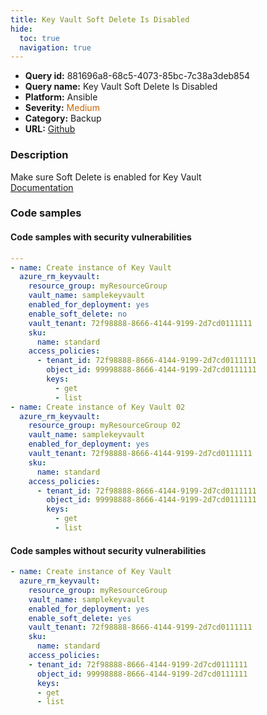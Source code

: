 ```yaml
---
title: Key Vault Soft Delete Is Disabled
hide:
  toc: true
  navigation: true
---
```


<style>
  .highlight .hll {
    background-color: #ff171742;
  }
  .md-content {
    max-width: 1100px;
    margin: 0 auto;
  }
</style>

-   **Query id:** 881696a8-68c5-4073-85bc-7c38a3deb854
-   **Query name:** Key Vault Soft Delete Is Disabled
-   **Platform:** Ansible
-   **Severity:** <span style="color:#C60">Medium</span>
-   **Category:** Backup
-   **URL:** [Github](https://github.com/Checkmarx/kics/tree/master/assets/queries/ansible/azure/key_vault_soft_delete_is_disabled)

### Description
Make sure Soft Delete is enabled for Key Vault<br>
[Documentation](https://docs.ansible.com/ansible/latest/collections/azure/azcollection/azure_rm_keyvault_module.html#parameter-enable_soft_delete)

### Code samples
#### Code samples with security vulnerabilities
```yaml title="Postitive test num. 1 - yaml file" hl_lines="18 7"
---
- name: Create instance of Key Vault
  azure_rm_keyvault:
    resource_group: myResourceGroup
    vault_name: samplekeyvault
    enabled_for_deployment: yes
    enable_soft_delete: no
    vault_tenant: 72f98888-8666-4144-9199-2d7cd0111111
    sku:
      name: standard
    access_policies:
      - tenant_id: 72f98888-8666-4144-9199-2d7cd0111111
        object_id: 99998888-8666-4144-9199-2d7cd0111111
        keys:
          - get
          - list
- name: Create instance of Key Vault 02
  azure_rm_keyvault:
    resource_group: myResourceGroup 02
    vault_name: samplekeyvault
    enabled_for_deployment: yes
    vault_tenant: 72f98888-8666-4144-9199-2d7cd0111111
    sku:
      name: standard
    access_policies:
      - tenant_id: 72f98888-8666-4144-9199-2d7cd0111111
        object_id: 99998888-8666-4144-9199-2d7cd0111111
        keys:
          - get
          - list

```


#### Code samples without security vulnerabilities
```yaml title="Negative test num. 1 - yaml file"
- name: Create instance of Key Vault
  azure_rm_keyvault:
    resource_group: myResourceGroup
    vault_name: samplekeyvault
    enabled_for_deployment: yes
    enable_soft_delete: yes
    vault_tenant: 72f98888-8666-4144-9199-2d7cd0111111
    sku:
      name: standard
    access_policies:
    - tenant_id: 72f98888-8666-4144-9199-2d7cd0111111
      object_id: 99998888-8666-4144-9199-2d7cd0111111
      keys:
      - get
      - list

```

